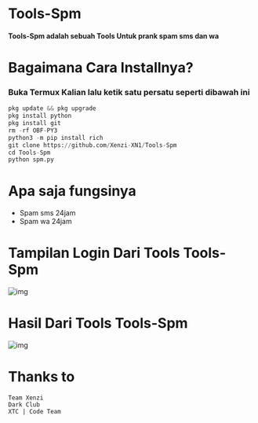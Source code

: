 # Tools-Spm
#### Tools-Spm adalah sebuah Tools Untuk prank spam sms dan wa

# Bagaimana Cara Installnya?
### Buka Termux Kalian lalu ketik satu persatu seperti dibawah ini
```python
pkg update && pkg upgrade
pkg install python
pkg install git
rm -rf OBF-PY3
python3 -m pip install rich
git clone https://github.com/Xenzi-XN1/Tools-Spm
cd Tools-Spm
python spm.py
```

# Apa saja fungsinya
+ Spam sms 24jam
+ Spam wa 24jam

# Tampilan Login Dari Tools Tools-Spm
![img]()
# Hasil Dari Tools Tools-Spm
![img]()

# Thanks to
```
Team Xenzi
Dark Club
XTC | Code Team
```

